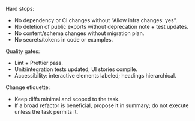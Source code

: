 Hard stops:
- No dependency or CI changes without “Allow infra changes: yes”.
- No deletion of public exports without deprecation note + test updates.
- No content/schema changes without migration plan.
- No secrets/tokens in code or examples.

Quality gates:
- Lint + Prettier pass.
- Unit/integration tests updated; UI stories compile.
- Accessibility: interactive elements labeled; headings hierarchical.

Change etiquette:
- Keep diffs minimal and scoped to the task.
- If a broad refactor is beneficial, propose it in summary; do not execute unless the task permits it.
